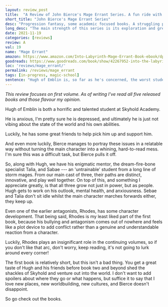 ```yaml
---
layout: review_post
title:  "A Review of John Bierce's Mage Errant Series. A fun ride with a likeable cast."
short_title: "John Bierce's Mage Errant Series"
desc: "Progression fantasy, some academic focused books. A struggling protagonist gets dragged into adventure."
long_desc: "The main strength of this series is its exploration and great character development. Characters are people who grow both in power, abilities, and as people. I appreciate this a lot."
date: 2021-11-19
categories: [reviews]
review: A
val: 19
name: "Mage Errant"
amazon: https://www.amazon.com/Into-Labyrinth-Mage-Errant-Book-ebook/dp/B07J675X2C
goodreads: https://www.goodreads.com/book/show/42267952-into-the-labyrinth
loc: 'reviews/mage_errant/'
permalink: /reviews/mage_errant
tags: [in-progress, magic-school]
sentence: "Hugh of Emblin is, so far as he's concerned, the worst student that the Academy at Skyhold has ever seen."
---
```


*This review focuses on first volume. As of writing I've read all five released books and those flavour my opinion.*


Hugh of Emblin is both a horrific and talented student at Skyhold Academy. 

He is anxious, I'm pretty sure he is depressed, and ultimately he is just not vibing about the state of the world and his own abilities.

Luckily, he has some great friends to help pick him up and support him.

And even more luckily, Bierce manages to portray these issues in a relatable way without turning the main character into a whining, hard-to-read mess. I'm sure this was a difficult task, but Bierce pulls it off.

So, along with Hugh, we have his enigmatic mentor, the dream-fire-bone specialist Talia, and Sabae --- an 'untrainable' student from a long line of storm mages. From our main cast of three, their paths are distinct, innovative, and play well together. On top of this, and something I appreciate greatly, is that all three grow not just in power, but as people. Hugh gets to work on his outlook, mental health, and anxiousness. Sebae and Talia don't sit idle whilst the main character marches forwards either, they keep up.

Even one of the earlier antagonists, Rhodes, has some character development. That being said, Rhodes is my least liked part of the first book, because his bullying and antagonism comes out of nowhere and feels like a plot device to add conflict rather than a genuine and understandable reaction from a character.

Luckily, Rhodes plays an insignificant role in the continuing volumes, so if you don't like that arc, don't worry, keep reading, it's not going to lurk around every corner!

The first book is relatively short, but this isn't a bad thing. You get a great taste of Hugh and his friends before book two and beyond shed the shackles of Skyhold and venture out into the world. I don't want to add spoilers about where they go or what happens, but suffice it to say that I love new places, new worldbuilding, new cultures, and Bierce doesn't disappoint.

So go check out the books.